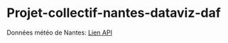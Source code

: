 # Projet-collectif-nantes-dataviz-daf

Données météo de Nantes:  [Lien API](https://api.openweathermap.org/data/2.5/weather?lat=47.2186371&lon=-1.5541362&appid={API_KEY})
